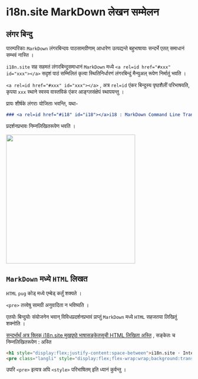 # i18n.site MarkDown लेखन सम्मेलन

## लंगर बिन्दु

पारम्परिकाः `MarkDown` लंगरबिन्दवः पाठसामग्रीणाम् आधारेण उत्पद्यन्ते बहुभाषायाः सन्दर्भे एतत् समाधानं सम्भवं नास्ति ।

`i18n.site` सह सहमतं लंगरबिन्दुसमाधानं `MarkDown` मध्ये `<a rel=id href="#xxx" id="xxx"></a>` सदृशं पाठं सम्मिलितं कृत्वा स्थितिनिर्धारणं लंगरबिन्दुं मैन्युअल् रूपेण निर्मातुं भवति ।

`<a rel=id href="#xxx" id="xxx"></a>` , अत्र `rel=id` एंकर बिन्दुस्य पृष्ठशैलीं परिभाषयति, कृपया `xxx` स्थाने स्वस्य वास्तविकं एंकर आङ्ग्लसंक्षेपं स्थापयन्तु ।

प्रायः शीर्षके लंगराः योजिताः भवन्ति, यथा-

```md
### <a rel=id href="#i18" id="i18"></a>i18 : MarkDown Command Line Translation Tool
```

प्रदर्शनप्रभावः निम्नलिखितरूपेण भवति ।

<img src="//p.3ti.site/1721381136.avif" width="350">

## `MarkDown` मध्ये `HTML` लिखत

`HTML` `pug` कोड् मध्ये एम्बेड् कर्तुं शक्यते ।

`<pre>` तत्त्वेषु सामग्री अनुवादिता न भविष्यति ।

एतयोः बिन्दुयोः संयोजनेन भवान् विविधप्रदर्शनप्रभावं प्राप्तुं `MarkDown` मध्ये `HTML` सहजतया लिखितुं शक्नोति ।

[सन्दर्भार्थं अत्र क्लिक् i18n.site मुखपृष्ठे भाषासङ्केतसूची HTML लिखिता अस्ति](//raw.githubusercontent.com/i18n-site/md/main/zh/README.md) , सङ्केतः च निम्नलिखितरूपेण : अस्ति

```html
<h1 style="display:flex;justify-content:space-between">i18n.site ⋅ International Solutions<img src="//p.3ti.site/logo.svg" style="user-select:none;margin-top:-1px;width:42px"></h1>
<pre class="langli" style="display:flex;flex-wrap:wrap;background:transparent;border:1px solid #eee;font-size:12px;box-shadow:0 0 3px inset #eee;padding:12px 5px 4px 12px;justify-content:space-between;"><style>pre.langli i{font-weight:300;font-family:s;margin-right:2px;margin-bottom:8px;font-style:normal;color:#666;border-bottom:1px dashed #ccc;}</style><i>English</i><i>简体中文</i><i>Deutsch</i> … …</pre>
```

उपरि `<pre>` इत्यत्र अपि `<style>` परिभाषितम् इति ध्यानं कुर्वन्तु ।